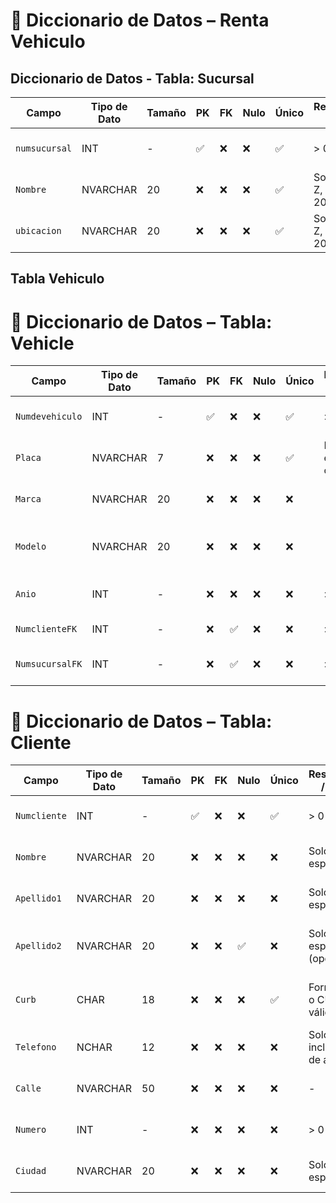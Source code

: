 # 📘 Diccionario de Datos – Renta Vehiculo

## Diccionario de Datos - Tabla: Sucursal

| Campo           | Tipo de Dato | Tamaño | PK  | FK  | Nulo | Único | Restricciones / CHECK                      | Referencia a                    | Descripción                             |
|----------------|--------------|--------|-----|-----|------|--------|--------------------------------------------|----------------------------------|-----------------------------------------|
| `numsucursal`     | INT          | -      | ✅  | ❌  | ❌   | ✅     | > 0                                        | -                                | Identificador de la sucursal               |
| `Nombre`        | NVARCHAR      | 20    | ❌  | ❌  | ❌   | ✅     | Solo letras A-Z, longitud >= 20             | -                                | Nombre completo de la sucursal             |
| `ubicacion`          | NVARCHAR          | 20     | ❌  | ❌  | ❌   | ✅     | Solo letras A-Z, longitud >= 20          | -                                | Ubicacion de la sucursal                        |


## Tabla Vehiculo

# 📘 Diccionario de Datos – Tabla: Vehicle

| Campo              | Tipo de Dato   | Tamaño | PK  | FK  | Nulo | Único | Restricciones / CHECK             | Referencia a           | Descripción                                 |
|--------------------|----------------|--------|-----|-----|------|--------|-----------------------------------|------------------------|---------------------------------------------|
| `Numdevehiculo`    | INT            | -      | ✅  | ❌  | ❌   | ✅     | > 0                               | -                      | Identificador único del vehículo            |
| `Placa`            | NVARCHAR       | 7      | ❌  | ❌  | ❌   | ✅     | Longitud exacta 7 caracteres      | -                      | Número de matrícula/licencia del vehículo   |
| `Marca`            | NVARCHAR       | 20     | ❌  | ❌  | ❌   | ❌     | -                                 | -                      | Fabricante del vehículo (ej. Toyota, Ford)  |
| `Modelo`           | NVARCHAR       | 20     | ❌  | ❌  | ❌   | ❌     | -                                 | -                      | Modelo específico (ej. Corolla, Mustang)    |
| `Anio`             | INT            | -      | ❌  | ❌  | ❌   | ❌     | > 1900                            | -                      | Año de fabricación del vehículo             |
| `NumclienteFK`     | INT            | -      | ❌  | ✅  | ❌   | ❌     | > 0                               | Cliente(Numcliente)    | Cliente dueño del vehículo                  |
| `NumsucursalFK`    | INT            | -      | ❌  | ✅  | ❌   | ❌     | > 0                               | Sucursal(Numsucursal)  | Sucursal asignada al vehículo               |



# 📘 Diccionario de Datos – Tabla: Cliente

| Campo         | Tipo de Dato | Tamaño | PK  | FK  | Nulo | Único | Restricciones / CHECK                     | Referencia a | Descripción                                  |
|---------------|--------------|--------|-----|-----|------|--------|-------------------------------------------|--------------|----------------------------------------------|
| `Numcliente`  | INT          | -      | ✅  | ❌  | ❌   | ✅     | > 0                                      | -            | Identificador único del cliente              |
| `Nombre`      | NVARCHAR     | 20     | ❌  | ❌  | ❌   | ❌     | Solo letras y espacios                   | -            | Primer nombre del cliente                    |
| `Apellido1`   | NVARCHAR     | 20     | ❌  | ❌  | ❌   | ❌     | Solo letras y espacios                   | -            | Primer apellido del cliente                  |
| `Apellido2`   | NVARCHAR     | 20     | ❌  | ❌  | ✅    | ❌     | Solo letras y espacios (opcional)        | -            | Segundo apellido del cliente (opcional)      |
| `Curb`        | CHAR         | 18     | ❌  | ❌  | ❌   | ✅     | Formato RFC o CURP válido                | -            | Clave única de identificación (RFC/CURP)     |
| `Telefono`    | NCHAR        | 12     | ❌  | ❌  | ❌   | ❌     | Solo dígitos, incluir código de área     | -            | Teléfono de contacto (formato fijo)          |
| `Calle`       | NVARCHAR     | 50     | ❌  | ❌  | ❌   | ❌     | -                                        | -            | Nombre de la calle de la dirección           |
| `Numero`      | INT          | -      | ❌  | ❌  | ❌   | ❌     | > 0                                      | -            | Número exterior de la dirección              |
| `Ciudad`      | NVARCHAR     | 20     | ❌  | ❌  | ❌   | ❌     | Solo letras y espacios                   | -            | Ciudad de residencia del cliente             |

